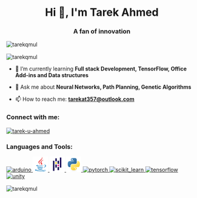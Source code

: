 <h1 align="center">Hi 👋, I'm Tarek Ahmed</h1>
<h3 align="center">A fan of innovation</h3>

<p>&nbsp;<img align="left" src="https://github-readme-stats.vercel.app/api?username=tarekqmul&show_icons=true&locale=en" alt="tarekqmul" /></p>
<p><img align="center" src="https://github-readme-stats.vercel.app/api/top-langs?username=tarekqmul&show_icons=true&locale=en&layout=compact" alt="tarekqmul" /></p>

- 🌱 I’m currently learning **Full stack Development, TensorFlow, Office Add-ins and Data structures**

- 💬 Ask me about **Neural Networks, Path Planning, Genetic Algorithms**

- 📫 How to reach me:  **tarekat357@outlook.com**

<h3 align="left">Connect with me:</h3>
<p align="left">
<a href="https://linkedin.com/in/tarek-u-ahmed" target="blank"><img align="center" src="https://raw.githubusercontent.com/rahuldkjain/github-profile-readme-generator/master/src/images/icons/Social/linked-in-alt.svg" alt="tarek-u-ahmed" height="30" width="40" /></a>
</p>

<h3 align="left">Languages and Tools:</h3>
<p align="left"> <a href="https://www.arduino.cc/" target="_blank" rel="noreferrer"> <img src="https://cdn.worldvectorlogo.com/logos/arduino-1.svg" alt="arduino" width="40" height="40"/> </a> <a href="https://www.java.com" target="_blank" rel="noreferrer"> <img src="https://raw.githubusercontent.com/devicons/devicon/master/icons/java/java-original.svg" alt="java" width="40" height="40"/> </a> <a href="https://pandas.pydata.org/" target="_blank" rel="noreferrer"> <img src="https://raw.githubusercontent.com/devicons/devicon/2ae2a900d2f041da66e950e4d48052658d850630/icons/pandas/pandas-original.svg" alt="pandas" width="40" height="40"/> </a> <a href="https://www.python.org" target="_blank" rel="noreferrer"> <img src="https://raw.githubusercontent.com/devicons/devicon/master/icons/python/python-original.svg" alt="python" width="40" height="40"/> </a> <a href="https://pytorch.org/" target="_blank" rel="noreferrer"> <img src="https://www.vectorlogo.zone/logos/pytorch/pytorch-icon.svg" alt="pytorch" width="40" height="40"/> </a> <a href="https://scikit-learn.org/" target="_blank" rel="noreferrer"> <img src="https://upload.wikimedia.org/wikipedia/commons/0/05/Scikit_learn_logo_small.svg" alt="scikit_learn" width="40" height="40"/> </a> <a href="https://www.tensorflow.org" target="_blank" rel="noreferrer"> <img src="https://www.vectorlogo.zone/logos/tensorflow/tensorflow-icon.svg" alt="tensorflow" width="40" height="40"/> </a> <a href="https://unity.com/" target="_blank" rel="noreferrer"> <img src="https://www.vectorlogo.zone/logos/unity3d/unity3d-icon.svg" alt="unity" width="40" height="40"/> </a> </p>

<p><img align="center" src="https://github-readme-streak-stats.herokuapp.com/?user=tarekqmul&" alt="tarekqmul" /></p>

